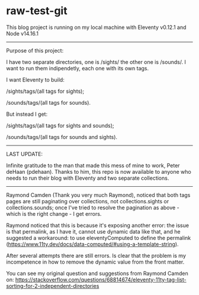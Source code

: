 # raw-test-git

This blog project is running on my local machine with Eleventy v0.12.1 and Node v14.16.1

---

Purpose of this project:

I have two separate directories, one is /sights/ the other one is /sounds/. I want to run them indipendetly, each one with its own tags.

I want Eleventy to build:

/sights/tags/(all tags for sights);

/sounds/tags/(all tags for sounds).

But instead I get:

/sights/tags/(all tags for sights and sounds);

/sounds/tags/(all tags for sounds and sights).

---

LAST UPDATE:

Infinite gratitude to the man that made this mess of mine to work, Peter deHaan (pdehaan).
Thanks to him, this repo is now available to anyone who needs to run their blog with Eleventy and two separate collections.  

---

Raymond Camden (Thank you very much Raymond), noticed that both tags pages are still paginating over collections, not collections.sights or collections.sounds;
once I've tried to resolve the pagination as above - which is the right change - I get errors.

Raymond noticed that this is because it's exposing another error: the issue is that permalink, as I have it, cannot use dynamic data like that,
and he suggested a workaround: to use eleventyComputed to define the permalink (https://www.11ty.dev/docs/data-computed/#using-a-template-string).

After several attempts there are still errors. Is clear that the problem is my incompetence in how to remove the dynamic value from the front matter.

You can see my original question and suggestions from Raymond Camden on:
https://stackoverflow.com/questions/68814674/eleventy-11ty-tag-list-sorting-for-2-independent-directories
